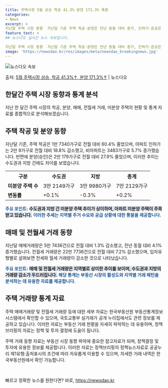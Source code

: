 ```yaml
---
title: 주택시장 5월 상승 착공 41.3% 분양 171.3% 폭증
categories:
- News
excerpt: >
지난달 주택 시장 동향  지난달 기준 주택 착공·분양은 전년 동월 대비 증가, 인허가·준공은 전년 동월 대비…
feature_text: >
## 뉴스다오 실시간 뉴스 속보입니다.

지난달 주택 시장 동향  지난달 기준 주택 착공·분양은 전년 동월 대비 증가, 인허가·준공은 전년 동월 대비…
image: 'https://newsdao.kr/res/images/meta/newsdao_breakingnews.jpg'
---
```


![뉴스다오 속보](https://newsdao.kr/res/images/meta/newsdao_breakingnews.jpg)

<p>출처: <a href="https://newsdao.kr/4506" rel="dofollow">5월 주택시장 상승, 착공 41.3%↑, 분양 171.3%↑</a> | 뉴스다오</p>

<h2 data-ke-size="size26">한달간 주택 시장 동향과 통계 분석</h2>
<p data-ke-size="size16">지난 한 달간 주택 시장의 착공, 분양, 매매, 전월세 거래, 미분양 주택의 현황 및 통계 자료를 종합적으로 분석해보겠습니다.</p>

<h2 data-ke-size="size24">주택 착공 및 분양 동향</h2>
<p data-ke-size="size16">지난달 기준, 주택 착공은 1만 7340가구로 전월 대비 60.4% 줄었으며, 아파트 인허가는 2만 9가구로 전월 대비 18.8% 감소했고, 비아파트는 3483가구로 5.7% 증가했습니다. 반면에 분양(승인)은 2만 179가구로 전월 대비 27.9% 줄었으며, 이러한 추이는 수도권과 지방 간에도 차이를 보였습니다.</p>

<table>
<tr>
<th>구분</th>
<th>수도권</th>
<th>지방</th>
<th>총계</th>
</tr>
<tr>
<td><b>미분양 주택 수</b></td>
<td>3만 2149가구</td>
<td>3만 9980가구</td>
<td>7만 2129가구</td>
</tr>
<tr>
<td><b>변동률</b></td>
<td>+0.1%</td>
<td>-0.3%</td>
<td>+0.2%</td>
</tr>
</table>

<b><span style="color: #1a5490;">주요 포인트:</span></b>
<b><span style="background-color: #21538527;">수도권과 지방 간 미분양 주택 추이가 상이하며, 아파트 미분양 주택이 주목받고 있습니다.</span></b>
<b><span style="color: #1a5490;">이러한 추세는 지역별 주거 수요와 공급 상황에 대한 통찰을 제공합니다.</span></b>

<h2 data-ke-size="size24">매매 및 전월세 거래 동향</h2>
<p data-ke-size="size16">지난달 매매거래량은 5만 7436건으로 전월 대비 1.3% 감소했고, 전년 동월 대비 4.1% 증가했습니다. 전월세 거래량은 22만 7736건으로 전월 대비 7.2% 감소했으며, 임차유형별로 살펴보면 전세와 월세 거래량이 감소한 것으로 나타났습니다.</p>

<b><span style="color: #1a5490;">주요 포인트:</span></b>
<b><span style="background-color: #21538527;">매매 및 전월세 거래량은 지역별로 상이한 추이를 보이며, 수도권과 지방의 거래량 감소가 두드러집니다.</span></b>
<b><span style="color: #1a5490;">해당 통계는 부동산 시장의 활성도와 지역별 거래 패턴을 분석하는 데 유용한 자료를 제공합니다.</span></b>

<h2 data-ke-size="size24">주택 거래량 통계 자료</h2>
<p data-ke-size="size16">주택 매매거래량 및 전월세 거래량 등에 대한 세부 자료는 한국부동산원 부동산통계정보시스템에서 확인할 수 있으며, 국토교통부 실거래가 공개 누리집에서도 관련 정보를 제공하고 있습니다. 이러한 자료는 부동산 거래 현황을 자세히 파악하는 데 유용하며, 정책브리핑의 자료는 정책 및 투자 결정에 도움이 됩니다.</p>

<p data-ke-size="size16">주택 거래 동향 자료는 부동산 시장 동향 파악에 중요한 참고자료가 되며, 정책결정 및 투자에 유용한 정보를 제공합니다. 이러한 자료는 정책브리핑의 정책뉴스자료로 공공누리 제1유형:출처표시의 조건에 따라 자유롭게 이용할 수 있으며, 자세한 거래 내역은 한국부동산원에서 확인 가능합니다.</p>

<p data-ke-size="size16">&nbsp;</p> 

빠르고 정확한 뉴스를 원한다면? 바로, <a href="https://newsdao.kr" rel="dofollow">https://newsdao.kr</a>


    
